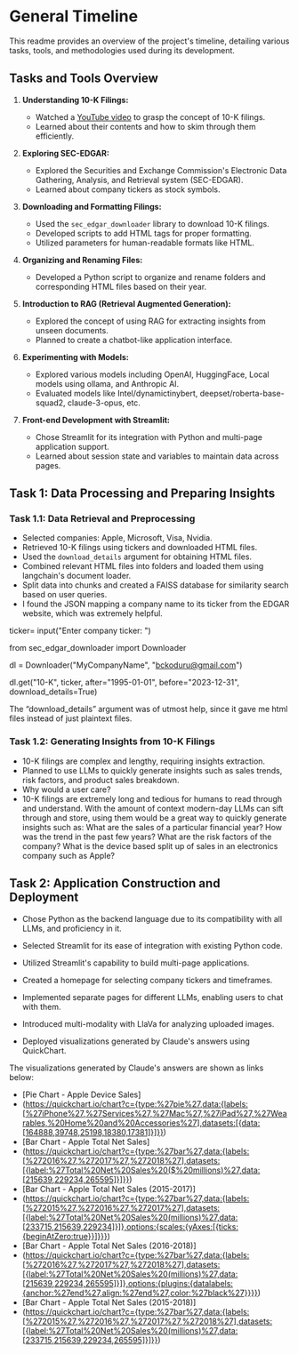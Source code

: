 # General Timeline

This readme provides an overview of the project's timeline, detailing various tasks, tools, and methodologies used during its development.

## Tasks and Tools Overview

1. **Understanding 10-K Filings:**
   - Watched a [YouTube video](https://www.youtube.com/watch?v=Q0o9S0q0Rr4) to grasp the concept of 10-K filings.
   - Learned about their contents and how to skim through them efficiently.
     

2. **Exploring SEC-EDGAR:**
   - Explored the Securities and Exchange Commission's Electronic Data Gathering, Analysis, and Retrieval system (SEC-EDGAR).
   - Learned about company tickers as stock symbols.

3. **Downloading and Formatting Filings:**
   - Used the `sec_edgar_downloader` library to download 10-K filings.
   - Developed scripts to add HTML tags for proper formatting.
   - Utilized parameters for human-readable formats like HTML.

4. **Organizing and Renaming Files:**
   - Developed a Python script to organize and rename folders and corresponding HTML files based on their year.

5. **Introduction to RAG (Retrieval Augmented Generation):**
   - Explored the concept of using RAG for extracting insights from unseen documents.
   - Planned to create a chatbot-like application interface.

6. **Experimenting with Models:**
   - Explored various models including OpenAI, HuggingFace, Local models using ollama, and Anthropic AI.
   - Evaluated models like Intel/dynamictinybert, deepset/roberta-base-squad2, claude-3-opus, etc.

7. **Front-end Development with Streamlit:**
   - Chose Streamlit for its integration with Python and multi-page application support.
   - Learned about session state and variables to maintain data across pages.

## Task 1: Data Processing and Preparing Insights

### Task 1.1: Data Retrieval and Preprocessing
- Selected companies: Apple, Microsoft, Visa, Nvidia.
- Retrieved 10-K filings using tickers and downloaded HTML files.
- Used the `download_details` argument for obtaining HTML files.
- Combined relevant HTML files into folders and loaded them using langchain's document loader.
- Split data into chunks and created a FAISS database for similarity search based on user queries.
- I found the JSON mapping a company name to its ticker from the EDGAR website, which was extremely helpful.

ticker= input("Enter company ticker: ")

from sec_edgar_downloader import Downloader


dl = Downloader("MyCompanyName", "bckoduru@gmail.com")

dl.get("10-K", ticker, after="1995-01-01", before="2023-12-31", download_details=True)

The “download_details” argument was of utmost help, since it gave me html files instead of just plaintext files.


### Task 1.2: Generating Insights from 10-K Filings
- 10-K filings are complex and lengthy, requiring insights extraction.
- Planned to use LLMs to quickly generate insights such as sales trends, risk factors, and product sales breakdown.
- Why would a user care?
- 10-K filings are extremely long and tedious for humans to read through and understand. With the amount of context modern-day LLMs can sift through and store, using them would be a great way to quickly generate insights such as:
What are the sales of a particular financial year?
How was the trend in the past few years?
What are the risk factors of the company?
What is the device based split up of sales in an electronics company such as Apple?



## Task 2: Application Construction and Deployment

- Chose Python as the backend language due to its compatibility with all LLMs, and proficiency in it.
- Selected Streamlit for its ease of integration with existing Python code.
- Utilized Streamlit's capability to build multi-page applications.

- Created a homepage for selecting company tickers and timeframes.
- Implemented separate pages for different LLMs, enabling users to chat with them.
- Introduced multi-modality with LlaVa for analyzing uploaded images.
- Deployed visualizations generated by Claude's answers using QuickChart. 

The visualizations generated by Claude's answers are shown as links below:

- [Pie Chart - Apple Device Sales]
- (https://quickchart.io/chart?c={type:%27pie%27,data:{labels:[%27iPhone%27,%27Services%27,%27Mac%27,%27iPad%27,%27Wearables,%20Home%20and%20Accessories%27],datasets:[{data:[164888,39748,25198,18380,17381]}]}})
- [Bar Chart - Apple Total Net Sales]
- (https://quickchart.io/chart?c={type:%27bar%27,data:{labels:[%272016%27,%272017%27,%272018%27],datasets:[{label:%27Total%20Net%20Sales%20($%20millions)%27,data:[215639,229234,265595]}]}})
- [Bar Chart - Apple Total Net Sales (2015-2017)]
- (https://quickchart.io/chart?c={type:%27bar%27,data:{labels:[%272015%27,%272016%27,%272017%27],datasets:[{label:%27Total%20Net%20Sales%20(millions)%27,data:[233715,215639,229234]}]},options:{scales:{yAxes:[{ticks:{beginAtZero:true}}]}}})
- [Bar Chart - Apple Total Net Sales (2016-2018)]
- (https://quickchart.io/chart?c={type:%27bar%27,data:{labels:[%272016%27,%272017%27,%272018%27],datasets:[{label:%27Total%20Net%20Sales%20(millions)%27,data:[215639,229234,265595]}]},options:{plugins:{datalabels:{anchor:%27end%27,align:%27end%27,color:%27black%27}}}})
- [Bar Chart - Apple Total Net Sales (2015-2018)]
- (https://quickchart.io/chart?c={type:%27bar%27,data:{labels:[%272015%27,%272016%27,%272017%27,%272018%27],datasets:[{label:%27Total%20Net%20Sales%20(millions)%27,data:[233715,215639,229234,265595]}]}})

